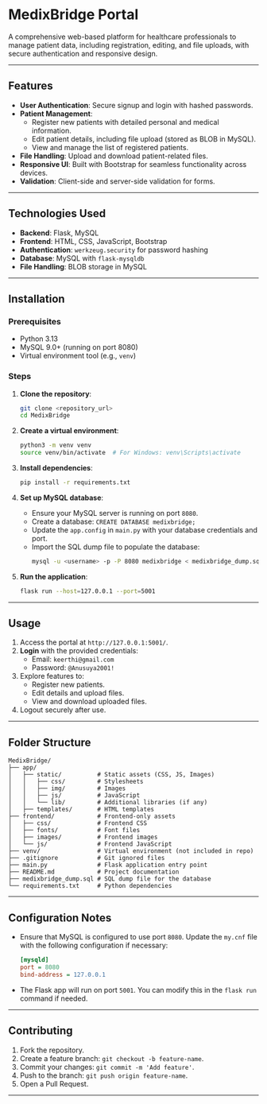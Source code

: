 # MedixBridge Portal

A comprehensive web-based platform for healthcare professionals to manage patient data, including registration, editing, and file uploads, with secure authentication and responsive design.

---

## Features

- **User Authentication**: Secure signup and login with hashed passwords.
- **Patient Management**:
  - Register new patients with detailed personal and medical information.
  - Edit patient details, including file upload (stored as BLOB in MySQL).
  - View and manage the list of registered patients.
- **File Handling**: Upload and download patient-related files.
- **Responsive UI**: Built with Bootstrap for seamless functionality across devices.
- **Validation**: Client-side and server-side validation for forms.

---

## Technologies Used

- **Backend**: Flask, MySQL
- **Frontend**: HTML, CSS, JavaScript, Bootstrap
- **Authentication**: `werkzeug.security` for password hashing
- **Database**: MySQL with `flask-mysqldb`
- **File Handling**: BLOB storage in MySQL

---

## Installation

### Prerequisites
- Python 3.13
- MySQL 9.0+ (running on port 8080)
- Virtual environment tool (e.g., `venv`)

### Steps

1. **Clone the repository**:
   ```bash
   git clone <repository_url>
   cd MedixBridge
   ```

2. **Create a virtual environment**:
   ```bash
   python3 -m venv venv
   source venv/bin/activate  # For Windows: venv\Scripts\activate
   ```

3. **Install dependencies**:
   ```bash
   pip install -r requirements.txt
   ```

4. **Set up MySQL database**:
   - Ensure your MySQL server is running on port `8080`.
   - Create a database: `CREATE DATABASE medixbridge;`
   - Update the `app.config` in `main.py` with your database credentials and port.
   - Import the SQL dump file to populate the database:
     ```bash
     mysql -u <username> -p -P 8080 medixbridge < medixbridge_dump.sql
     ```

5. **Run the application**:
   ```bash
   flask run --host=127.0.0.1 --port=5001
   ```

---

## Usage

1. Access the portal at `http://127.0.0.1:5001/`.
2. **Login** with the provided credentials:
   - Email: `keerthi@gmail.com`
   - Password: `@Anusuya2001!`
3. Explore features to:
   - Register new patients.
   - Edit details and upload files.
   - View and download uploaded files.
4. Logout securely after use.

---

## Folder Structure

```
MedixBridge/
├── app/
│   ├── static/          # Static assets (CSS, JS, Images)
│   │   ├── css/         # Stylesheets
│   │   ├── img/         # Images
│   │   ├── js/          # JavaScript
│   │   └── lib/         # Additional libraries (if any)
│   ├── templates/       # HTML templates
├── frontend/            # Frontend-only assets
│   ├── css/             # Frontend CSS
│   ├── fonts/           # Font files
│   ├── images/          # Frontend images
│   └── js/              # Frontend JavaScript
├── venv/                # Virtual environment (not included in repo)
├── .gitignore           # Git ignored files
├── main.py              # Flask application entry point
├── README.md            # Project documentation
├── medixbridge_dump.sql # SQL dump file for the database
└── requirements.txt     # Python dependencies
```

---

## Configuration Notes

- Ensure that MySQL is configured to use port `8080`. Update the `my.cnf` file with the following configuration if necessary:
  ```ini
  [mysqld]
  port = 8080
  bind-address = 127.0.0.1
  ```
- The Flask app will run on port `5001`. You can modify this in the `flask run` command if needed.

---

## Contributing

1. Fork the repository.
2. Create a feature branch: `git checkout -b feature-name`.
3. Commit your changes: `git commit -m 'Add feature'`.
4. Push to the branch: `git push origin feature-name`.
5. Open a Pull Request.

---

